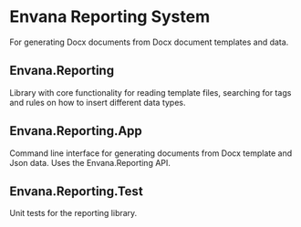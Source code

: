 # Envana Reporting System

For generating Docx documents from Docx document templates and data.

## Envana.Reporting

Library with core functionality for reading template files, searching for tags and rules on how to insert different data types.

## Envana.Reporting.App

Command line interface for generating documents from Docx template and Json data.
Uses the Envana.Reporting API.

## Envana.Reporting.Test

Unit tests for the reporting library.